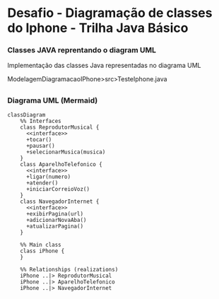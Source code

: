 # Desafio - Diagramação de classes do Iphone - Trilha Java Básico

### Classes JAVA reprentando o diagram UML
Implementação das classes Java representadas no diagrama UML

ModelagemDiagramacaoIPhone>src>TesteIphone.java

##
### Diagrama UML (Mermaid)

```mermaid
classDiagram
    %% Interfaces
    class ReprodutorMusical {
      <<interface>>
      +tocar()
      +pausar()
      +selecionarMusica(musica)
    }
    class AparelhoTelefonico {
      <<interface>>
      +ligar(numero)
      +atender()
      +iniciarCorreioVoz()
    }
    class NavegadorInternet {
      <<interface>>
      +exibirPagina(url)
      +adicionarNovaAba()
      +atualizarPagina()
    }

    %% Main class
    class iPhone {
    }

    %% Relationships (realizations)
    iPhone ..|> ReprodutorMusical
    iPhone ..|> AparelhoTelefonico
    iPhone ..|> NavegadorInternet
```
